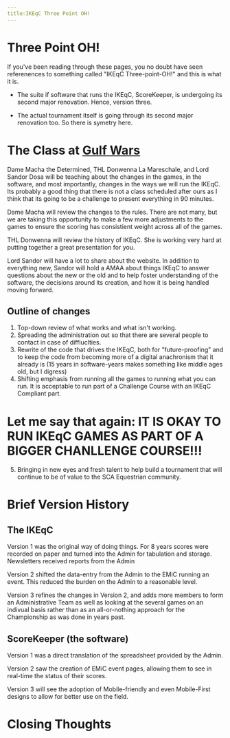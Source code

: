 ```yaml
---
title:IKEqC Three Point OH!
---
```

# Three Point OH!
If you've been reading through these pages, you no doubt have seen referenences to something called "IKEqC Three-point-OH!" and this is what it is.  

* The suite if software that runs the IKEqC, ScoreKeeper, is undergoing its second major renovation.  Hence, version three.

* The actual tournament itself is going through its second major renovation too.  So there is symetry here.

# The Class at [Gulf Wars](gulfwarsxxvi)

Dame Macha the Determined, THL Donwenna La Mareschale, and Lord Sandor Dosa will be teaching about the changes in the games, in the software, and most importantly, changes in the ways we will run the IKEqC.  Its probably a good thing that there is not a class scheduled after ours as I think that its going to be a challenge to present everything in 90 minutes.

Dame Macha will review the changes to the rules.  There are not many, but we are taking this opportunity to make a few more adjustments to the games to ensure the scoring has consistient weight across all of the games.

THL Donwenna will review the history of IKEqC.  She is working very hard at putting together a great presentation for you.

Lord Sandor will have a lot to share about the website.  In addition to everything new, Sandor will hold a AMAA about things IKEqC to answer questions about the new or the old and to help foster understanding of the software, the decisions around its creation, and how it is being handled moving forward.

## Outline of changes

1. Top-down review of what works and what isn't working.
2. Spreading the administration out so that there are several people to contact in case of diffiuclties.
3. Rewrite of the code that drives the IKEqC, both for "future-proofing" and to keep the code from becoming more of a digital anachronism that it already is (15 years in software-years makes something like middle ages old, but I digress)
4. Shifting emphasis from running all the games to running what you can run. It is acceptable to run part of a Challenge Course with an IKEqC Compliant part.
# Let me say that again: IT IS OKAY TO RUN IKEqC GAMES AS PART OF A BIGGER CHANLLENGE COURSE!!!
5. Bringing in new eyes and fresh talent to help build a tournament that will continue to be of value to the SCA Equestrian community.

# Brief Version History

## The IKEqC

Version 1 was the original way of doing things.  For 8 years scores were recorded on paper and turned into the Admin for tabulation and storage.  Newsletters received reports from the Admin

Version 2 shifted the data-entry from the Admin to the EMiC running an event.  This reduced the burden on the Admin to a reasonable level.

Version 3 refines the changes in Version 2, and adds more members to form an Administrative Team as well as looking at the several games on an indivual basis rather than as an all-or-nothing approach for the Championship as was done in years past.

## ScoreKeeper (the software)

Version 1 was a direct translation of the spreadsheet provided by the Admin.

Version 2 saw the creation of EMiC event pages, allowing them to see in real-time the status of their scores.

Version 3 will see the adoption of Mobile-friendly and even Mobile-First designs to allow for better use on the field.

# Closing Thoughts



